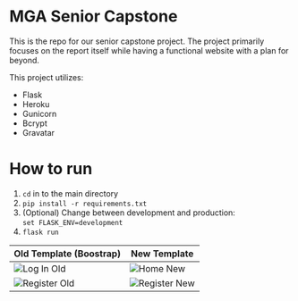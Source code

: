 # MGA Senior Capstone
This is the repo for our senior capstone project. The project primarily focuses on the report 
itself while having a functional website with a plan for beyond.

This project utilizes:
* Flask
* Heroku
* Gunicorn
* Bcrypt
* Gravatar

# How to run

1. `cd` in to the main directory
2. `pip install -r requirements.txt`
3. (Optional) Change between development and production:<br> `set FLASK_ENV=development`
4. `flask run`


| Old Template (Boostrap)                             | New Template                                         |
|-----------------------------------------------------|------------------------------------------------------|
| ![Log In Old](http://puu.sh/F72nr/5fa4e15d63.png)   | ![Home New](https://puu.sh/FfDeU/a6671bc40f.jpg)     |
| ![Register Old](http://puu.sh/F72nL/366efd50b7.png) | ![Register New](https://puu.sh/FfDf9/275c9d649e.jpg) |
